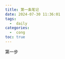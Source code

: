 ```yaml
---
title: 第一条笔记
date: 2024-07-30 11:36:01
tags:
  -  daily
categories:
  -  cong
toc: true
---
```


第一步

<!-- more -->


